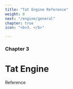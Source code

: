 ```yaml
---
title: "Tat Engine Reference"
weight: 0
next: "/engine/general"
chapter: true
icon: "<b>3. </b>"

---
```


### Chapter 3

# Tat Engine

Reference
